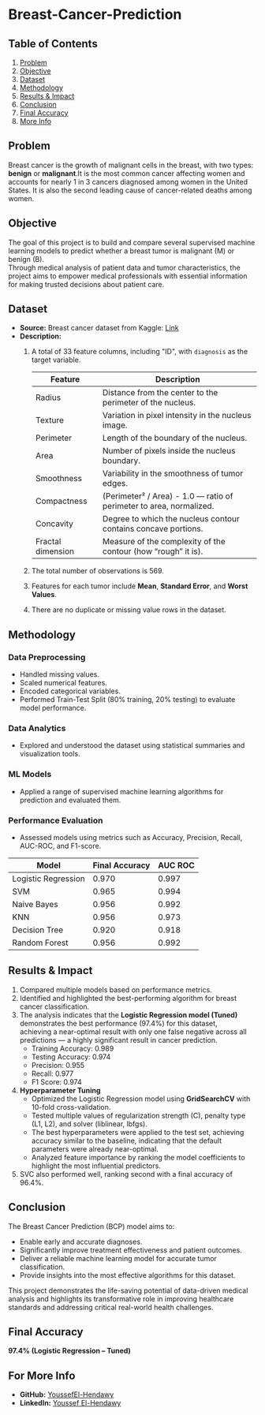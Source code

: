 # Breast-Cancer-Prediction

## Table of Contents
1. [Problem](#problem)
2. [Objective](#objective)
3. [Dataset](#dataset)
4. [Methodology](#methodology)
5. [Results & Impact](#results--impact)
6. [Conclusion](#conclusion)
7. [Final Accuracy](#final-accuracy)
8. [More Info](#for-more-info)
    
## **Problem**
Breast cancer is the growth of malignant cells in the breast, with two types: **benign** or **malignant**.It is the most common cancer affecting women and accounts for nearly 1 in 3 cancers diagnosed among women in the United States. It is also the second leading cause of cancer-related deaths among women.

## **Objective**
The goal of this project is to build and compare several supervised machine learning models to predict whether a breast tumor is malignant (M) or benign (B).  
Through medical analysis of patient data and tumor characteristics, the project aims to empower medical professionals with essential information for making trusted decisions about patient care.

## **Dataset**
- **Source:** Breast cancer dataset from Kaggle: [Link](https://www.kaggle.com/datasets/yasserh/breast-cancer-dataset)
- **Description:**
  1. A total of 33 feature columns, including "ID", with `diagnosis` as the target variable.
     
     | Feature | Description |
     |---------|-------------|
     | Radius | Distance from the center to the perimeter of the nucleus. |
     | Texture | Variation in pixel intensity in the nucleus image. |
     | Perimeter | Length of the boundary of the nucleus. |
     | Area | Number of pixels inside the nucleus boundary. |
     | Smoothness | Variability in the smoothness of tumor edges. |
     | Compactness | (Perimeter² / Area) - 1.0 — ratio of perimeter to area, normalized. |
     | Concavity | Degree to which the nucleus contour contains concave portions. |
     | Fractal dimension | Measure of the complexity of the contour (how “rough” it is). |
  2. The total number of observations is 569.
  3. Features for each tumor include **Mean**, **Standard Error**, and **Worst Values**.
  4. There are no duplicate or missing value rows in the dataset.

## **Methodology**
### **Data Preprocessing**
- Handled missing values.
- Scaled numerical features.
- Encoded categorical variables.
- Performed Train-Test Split (80% training, 20% testing) to evaluate model performance.

### **Data Analytics**
- Explored and understood the dataset using statistical summaries and visualization tools.

### **ML Models**
- Applied a range of supervised machine learning algorithms for prediction and evaluated them.

### **Performance Evaluation**
- Assessed models using metrics such as Accuracy, Precision, Recall, AUC-ROC, and F1-score.

| Model | Final Accuracy | AUC ROC |
|-------|----------------|---------|
| Logistic Regression | 0.970 | 0.997 |
| SVM | 0.965 | 0.994 |
| Naive Bayes | 0.956 | 0.992 |
| KNN | 0.956 | 0.973 |
| Decision Tree | 0.920 | 0.918 |
| Random Forest | 0.956 | 0.992 |

## **Results & Impact**
1. Compared multiple models based on performance metrics.
2. Identified and highlighted the best-performing algorithm for breast cancer classification.
3. The analysis indicates that the **Logistic Regression model (Tuned)** demonstrates the best performance (97.4%) for this dataset,  
   achieving a near-optimal result with only one false negative across all predictions — a highly significant result in cancer prediction.
   - Training Accuracy: 0.989
   - Testing Accuracy: 0.974
   - Precision: 0.955
   - Recall: 0.977
   - F1 Score: 0.974
4. **Hyperparameter Tuning**  
   - Optimized the Logistic Regression model using **GridSearchCV** with 10-fold cross-validation.  
   - Tested multiple values of regularization strength (C), penalty type (L1, L2), and solver (liblinear, lbfgs).  
   - The best hyperparameters were applied to the test set, achieving accuracy similar to the baseline, indicating that the default parameters were already near-optimal.  
   - Analyzed feature importance by ranking the model coefficients to highlight the most influential predictors.
5. SVC also performed well, ranking second with a final accuracy of 96.4%.

## **Conclusion**
The Breast Cancer Prediction (BCP) model aims to:
- Enable early and accurate diagnoses.
- Significantly improve treatment effectiveness and patient outcomes.
- Deliver a reliable machine learning model for accurate tumor classification.
- Provide insights into the most effective algorithms for this dataset.
  
This project demonstrates the life-saving potential of data-driven medical analysis and highlights its transformative role in improving healthcare standards and addressing critical real-world health challenges.

## **Final Accuracy**
**97.4% (Logistic Regression – Tuned)**

## **For More Info**
- **GitHub:** [YoussefEl-Hendawy](https://github.com/YoussefEl-Hendawy)
- **LinkedIn:** [Youssef El-Hendawy](www.linkedin.com/in/youssef-el-hendawy-7012b43)
